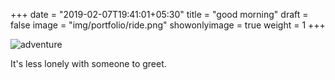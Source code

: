 +++
date = "2019-02-07T19:41:01+05:30"
title = "good morning"
draft = false
image = "img/portfolio/ride.png"
showonlyimage = true
weight = 1
+++

![adventure](/img/portfolio/ride.png)

It's less lonely with someone to greet.
